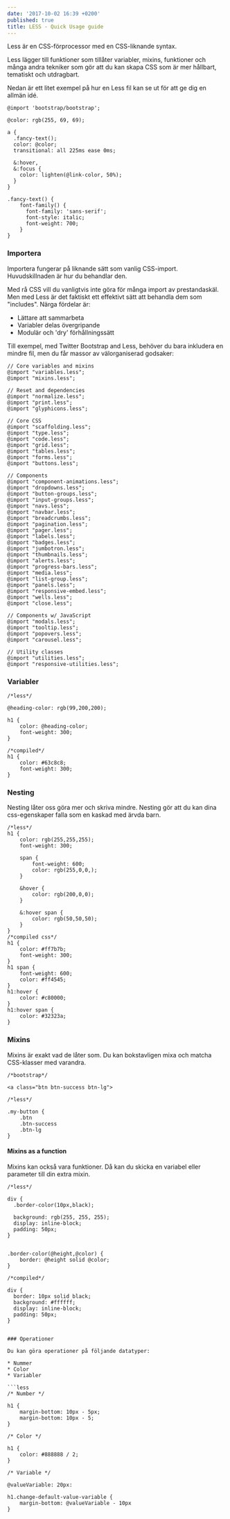 ```yaml
---
date: '2017-10-02 16:39 +0200'
published: true
title: LESS - Quick Usage guide
---
```

Less är en CSS-förprocessor med en CSS-liknande syntax.

Less lägger till funktioner som tillåter variabler, mixins, funktioner och många andra tekniker som gör att du kan skapa CSS som är mer hållbart, tematiskt och utdragbart.

Nedan är ett litet exempel på hur en Less fil kan se ut för att ge dig en allmän idé.

```less
@import 'bootstrap/bootstrap';

@color: rgb(255, 69, 69);

a {
  .fancy-text();
  color: @color;
  transitional: all 225ms ease 0ms;
  
  &:hover,
  &:focus {
    color: lighten(@link-color, 50%);
  }
}

.fancy-text() {
	font-family() {
      font-family: 'sans-serif';
      font-style: italic;
      font-weight: 700;
  	}
}
```

### Importera

Importera fungerar på liknande sätt som vanlig CSS-import. Huvudskillnaden är hur du behandlar den.

Med rå CSS vill du vanligtvis inte göra för många import av prestandaskäl. Men med Less är det faktiskt ett effektivt sätt att behandla dem som "includes". Närga fördelar är:

* Lättare att sammarbeta
* Variabler delas övergripande
* Modulär och 'dry' förhållningssätt 


Till exempel, med Twitter Bootstrap and Less, behöver du bara inkludera en mindre fil, men du får massor av välorganiserad godsaker:

```less
// Core variables and mixins
@import "variables.less";
@import "mixins.less";

// Reset and dependencies
@import "normalize.less";
@import "print.less";
@import "glyphicons.less";

// Core CSS
@import "scaffolding.less";
@import "type.less";
@import "code.less";
@import "grid.less";
@import "tables.less";
@import "forms.less";
@import "buttons.less";

// Components
@import "component-animations.less";
@import "dropdowns.less";
@import "button-groups.less";
@import "input-groups.less";
@import "navs.less";
@import "navbar.less";
@import "breadcrumbs.less";
@import "pagination.less";
@import "pager.less";
@import "labels.less";
@import "badges.less";
@import "jumbotron.less";
@import "thumbnails.less";
@import "alerts.less";
@import "progress-bars.less";
@import "media.less";
@import "list-group.less";
@import "panels.less";
@import "responsive-embed.less";
@import "wells.less";
@import "close.less";

// Components w/ JavaScript
@import "modals.less";
@import "tooltip.less";
@import "popovers.less";
@import "carousel.less";

// Utility classes
@import "utilities.less";
@import "responsive-utilities.less";
```

### Variabler

```less
/*less*/

@heading-color: rgb(99,200,200);

h1 {
	color: @heading-color;
  	font-weight: 300;
}

/*compiled*/
h1 {
	color: #63c8c8;
  	font-weight: 300;
}
```

### Nesting

Nesting låter oss göra mer och skriva mindre. Nesting gör att du kan dina css-egenskaper falla som en kaskad med ärvda barn.

```less
/*less*/
h1 {
	color: rgb(255,255,255);
  	font-weight: 300;
  
  	span {
		font-weight: 600;
      	color: rgb(255,0,0,);
  	}
  
  	&hover {
  		color: rgb(200,0,0);
  	}
  
  	&:hover span {
  		color: rgb(50,50,50);
  	}
}
/*compiled css*/
h1 {
    color: #ff7b7b;
    font-weight: 300;
}
h1 span {
    font-weight: 600;
    color: #ff4545;
}
h1:hover {
    color: #c80000;
}
h1:hover span {
    color: #32323a;
}
```

### Mixins

Mixins är exakt vad de låter som. Du kan bokstavligen mixa och matcha CSS-klasser med varandra.

```less
/*bootstrap*/

<a class="btn btn-success btn-lg">

/*less*/

.my-button {
	.btn
  	.btn-success
  	.btn-lg
}
```

#### Mixins as a function

Mixins kan också vara funktioner. Då kan du skicka en variabel eller parameter till din extra mixin.

```less
/*less*/

div {
  .border-color(10px,black);
  
  background: rgb(255, 255, 255);
  display: inline-block;
  padding: 50px;
}


.border-color(@height,@color) {
    border: @height solid @color;
}

/*compiled*/

div {
  border: 10px solid black;
  background: #ffffff;
  display: inline-block;
  padding: 50px;
}


### Operationer

Du kan göra operationer på följande datatyper:

* Nummer
* Color
* Variabler

```less
/* Number */

h1 {
    margin-bottom: 10px - 5px;
    margin-bottom: 10px - 5;
}

/* Color */

h1 {
    color: #888888 / 2;
}

/* Variable */

@valueVariable: 20px:
  
h1.change-default-value-variable {
    margin-bottom: @valueVariable - 10px
}
```